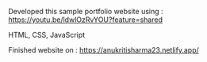 Developed this sample portfolio website using : https://youtu.be/ldwlOzRvYOU?feature=shared

HTML, CSS, JavaScript

Finished website on : https://anukritisharma23.netlify.app/

